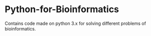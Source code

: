 # Python-for-Bioinformatics
Contains code made on python 3.x for solving different problems of bioinformatics.
